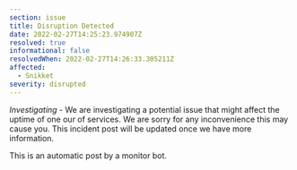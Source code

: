 ```yaml
---
section: issue
title: Disruption Detected
date: 2022-02-27T14:25:23.974907Z
resolved: true
informational: false
resolvedWhen: 2022-02-27T14:26:33.305211Z
affected:
  - Snikket
severity: disrupted
---
```

*Investigating* - We are investigating a potential issue that might affect the uptime of one our of services. We are sorry for any inconvenience this may cause you. This incident post will be updated once we have more information.

This is an automatic post by a monitor bot.
        